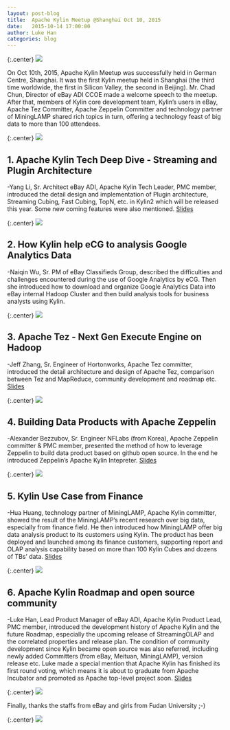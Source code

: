 ```yaml
---
layout: post-blog
title:  Apache Kylin Meetup @Shanghai Oct 10, 2015
date:   2015-10-14 17:00:00
author: Luke Han
categories: blog
---
```


{:.center}
![]( /images/blog/meetup_1.jpeg)


On Oct 10th, 2015, Apache Kylin Meetup was successfully held in German Centre, Shanghai. It was the first Kylin meetup held in Shanghai (the third time worldwide, the first in Silicon Valley, the second in Beijing). Mr. Chad Chun, Director of eBay ADI CCOE made a welcome speech to the meetup. After that, members of Kylin core development team, Kylin’s users in eBay, Apache Tez Committer, Apache Zeppelin Committer and technology partner of MiningLAMP shared rich topics in turn, offering a technology feast of big data to more than 100 attendees.

{:.center}
![]( /images/blog/meetup_2.jpeg)


## 1. Apache Kylin Tech Deep Dive - Streaming and Plugin Architecture
-Yang Li, Sr. Architect eBay ADI, Apache Kylin Tech Leader, PMC member, introduced the detail design and implementation of Plugin architecture, Streaming Cubing, Fast Cubing, TopN, etc. in Kylin2 which will be released this year. Some new coming features were also mentioned.
[Slides](http://www.slideshare.net/lukehan/1-apache-kylin-deep-dive-streaming-and-plugin-architecture-apache-kylin-meetup-shanghai)

{:.center}
![]( /images/blog/meetup_3.jpeg)

## 2. How Kylin help eCG to analysis Google Analytics Data
-Naiqin Wu, Sr. PM of eBay Classifieds Group, described the difficulties and challenges encountered during the use of Google Analytics by eCG. Then she introduced how to download and organize Google Analytics Data into eBay internal Hadoop Cluster and then build analysis tools for business analysts using Kylin.

{:.center}
![]( /images/blog/meetup_4.jpeg)

## 3. Apache Tez - Next Gen Execute Engine on Hadoop
-Jeff Zhang, Sr. Engineer of Hortonworks, Apache Tez committer, introduced the detail architecture and design of Apache Tez, comparison between Tez and MapReduce, community development and roadmap etc.
[Slides](http://www.slideshare.net/lukehan/3-apache-tez-introducation-apache-kylin-meetup-shanghai)

{:.center}
![]( /images/blog/meetup_5.jpeg)

## 4. Building Data Products with Apache Zeppelin
-Alexander Bezzubov, Sr. Engineer NFLabs (from Korea), Apache Zeppelin committer & PMC member, presented the method of how to leverage Zeppelin to build data product based on github open source. In the end he introduced Zeppelin’s Apache Kylin Intepreter.
[Slides](http://www.slideshare.net/lukehan/4building-a-data-product-using-apache-zeppelin-apache-kylin-meetup-shanghai)

{:.center}
![]( /images/blog/meetup_6.jpeg)

## 5. Kylin Use Case from Finance
-Hua Huang, technology partner of MiningLAMP, Apache Kylin committer, showed the result of the MiningLAMP’s recent research over big data, especially from finance field. He then introduced how MiningLAMP offer big data analysis product to its customers using Kylin. The product has been deployed and launched among its finance customers, supporting report and OLAP analysis capability based on more than 100 Kylin Cubes and dozens of TBs’ data.
[Slides](http://www.slideshare.net/lukehan/5-apache-kylin-apache-kylin-meetup-shanghai)

{:.center}
![]( /images/blog/meetup_7.jpeg)

## 6. Apache Kylin Roadmap and open source community
-Luke Han, Lead Product Manager of eBay ADI, Apache Kylin Product Lead, PMC member, introduced the development history of Apache Kylin and the future Roadmap, especially the upcoming release of StreamingOLAP and the correlated properties and release plan. The condition of community development since Kylin became open source was also referred, including newly added Committers (from eBay, Meituan, MiningLAMP), version release etc. Luke made a special mention that Apache Kylin has finished its first round voting, which means it is about to graduate from Apache Incubator and promoted as Apache top-level project soon.
[Slides](http://www.slideshare.net/lukehan/6-apache-kylin-roadmap-and-community-apache-kylin-meetup-shanghai)

{:.center}
![]( /images/blog/meetup_8.jpeg)

Finally, thanks the staffs from eBay and girls from Fudan University ;-)

{:.center}
![]( /images/blog/meetup_9.jpeg)
